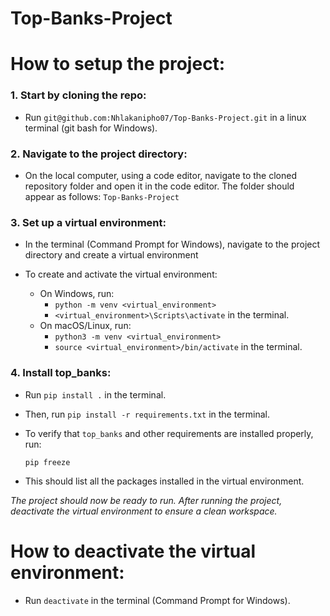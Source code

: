 # Top-Banks-Project

# How to setup the project:

### 1. Start by cloning the repo:

- Run `git@github.com:Nhlakanipho07/Top-Banks-Project.git` in a linux terminal (git bash for Windows).

### 2. Navigate to the project directory:

- On the local computer, using a code editor, navigate to the cloned repository folder and open it in the code editor. The folder should appear as follows: `Top-Banks-Project`

### 3. Set up a virtual environment:

- In the terminal (Command Prompt for Windows), navigate to the project directory and create a virtual environment

- To create and activate the virtual environment:
  - On Windows, run:
    - `python -m venv <virtual_environment>`
    - `<virtual_environment>\Scripts\activate` in the terminal.
  - On macOS/Linux, run:
    - `python3 -m venv <virtual_environment>`
    - `source <virtual_environment>/bin/activate` in the terminal.

### 4. Install top_banks:

- Run `pip install .` in the terminal.

- Then, run `pip install -r requirements.txt` in the terminal.

- To verify that `top_banks` and other requirements are installed properly, run:

  `pip freeze`

- This should list all the packages installed in the virtual environment.

*The project should now be ready to run.*
*After running the project, deactivate the virtual environment to ensure a clean workspace.*
# How to deactivate the virtual environment:

- Run `deactivate` in the terminal (Command Prompt for Windows).